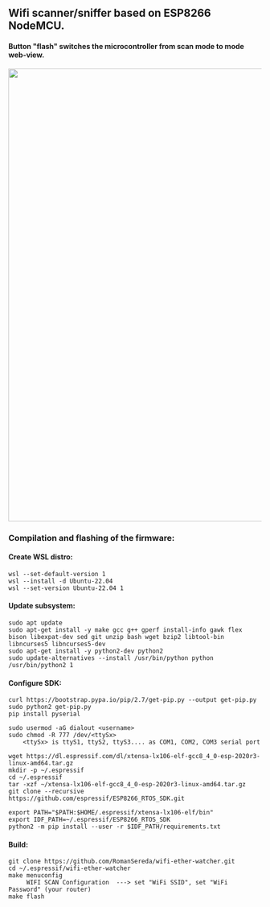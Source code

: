 ## Wifi scanner/sniffer based on ESP8266 NodeMCU.
#### Button "flash" switches the microcontroller from scan mode to mode web-view.
<img src="https://github.com/RomanSereda/wifi-ether-watcher/blob/master/example.png" width="900">


###  Compilation and flashing of the firmware:

#### Create WSL distro:
    wsl --set-default-version 1
    wsl --install -d Ubuntu-22.04
    wsl --set-version Ubuntu-22.04 1

#### Update subsystem:
    sudo apt update
    sudo apt-get install -y make gcc g++ gperf install-info gawk flex bison libexpat-dev sed git unzip bash wget bzip2 libtool-bin libncurses5 libncurses5-dev
    sudo apt-get install -y python2-dev python2 
    sudo update-alternatives --install /usr/bin/python python /usr/bin/python2 1

#### Configure SDK:
    curl https://bootstrap.pypa.io/pip/2.7/get-pip.py --output get-pip.py
    sudo python2 get-pip.py
    pip install pyserial
    
    sudo usermod -aG dialout <username>
    sudo chmod -R 777 /dev/<ttySx> 
        <ttySx> is ttyS1, ttyS2, ttyS3.... as COM1, COM2, COM3 serial port
    
    wget https://dl.espressif.com/dl/xtensa-lx106-elf-gcc8_4_0-esp-2020r3-linux-amd64.tar.gz
    mkdir -p ~/.espressif
    cd ~/.espressif
    tar -xzf ~/xtensa-lx106-elf-gcc8_4_0-esp-2020r3-linux-amd64.tar.gz
    git clone --recursive https://github.com/espressif/ESP8266_RTOS_SDK.git
    
    export PATH="$PATH:$HOME/.espressif/xtensa-lx106-elf/bin"
    export IDF_PATH=~/.espressif/ESP8266_RTOS_SDK 
    python2 -m pip install --user -r $IDF_PATH/requirements.txt

#### Build:
    git clone https://github.com/RomanSereda/wifi-ether-watcher.git
    cd ~/.espressif/wifi-ether-watcher
    make menuconfig
         WIFI SCAN Configuration  ---> set "WiFi SSID", set "WiFi Password" (your router)
    make flash
